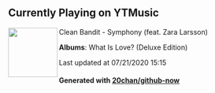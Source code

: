 ## Currently Playing on YTMusic

[<img align="left" width="100" src="https://lh3.googleusercontent.com/Xy3KoIfXgwX1zSWADUZRtnvxM2r1zjnXU9-fqqxJMT3Ms2VQ10_R8XsKAHScsaXPA9fClXVvfacs5xEKSA">](https://music.youtube.com/channel/UCdZLr2GYlZMZOQDPdH3J1Lw)

Clean Bandit - Symphony (feat. Zara Larsson)

**Albums**: What Is Love? (Deluxe Edition)

Last updated at 07/21/2020 15:15

#### Generated with [20chan/github-now](https://github.com/20chan/github-now)


<!--
**20chan/20chan** is a ✨ _special_ ✨ repository because its `README.md` (this file) appears on your GitHub profile.

Here are some ideas to get you started:

- 🔭 I’m currently working on ...
- 🌱 I’m currently learning ...
- 👯 I’m looking to collaborate on ...
- 🤔 I’m looking for help with ...
- 💬 Ask me about ...
- 📫 How to reach me: ...
- 😄 Pronouns: ...
- ⚡ Fun fact: ...
-->
